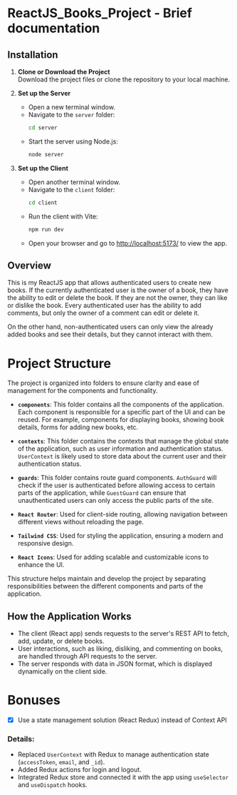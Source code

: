 # ReactJS_Books_Project - Brief documentation

## Installation

1. **Clone or Download the Project**  
   Download the project files or clone the repository to your local machine.

2. **Set up the Server**

   - Open a new terminal window.
   - Navigate to the `server` folder:
     ```bash
     cd server
     ```
   - Start the server using Node.js:
     ```bash
     node server
     ```

3. **Set up the Client**
   - Open another terminal window.
   - Navigate to the `client` folder:
     ```bash
     cd client
     ```
   - Run the client with Vite:
     ```bash
     npm run dev
     ```
   - Open your browser and go to [http://localhost:5173/](http://localhost:5173/) to view the app.

## Overview

This is my ReactJS app that allows authenticated users to create new books. If the currently authenticated user is the owner of a book, they have the ability to edit or delete the book. If they are not the owner, they can like or dislike the book. Every authenticated user has the ability to add comments, but only the owner of a comment can edit or delete it.

On the other hand, non-authenticated users can only view the already added books and see their details, but they cannot interact with them.

# Project Structure

The project is organized into folders to ensure clarity and ease of management for the components and functionality.

- **`components`**: This folder contains all the components of the application. Each component is responsible for a specific part of the UI and can be reused. For example, components for displaying books, showing book details, forms for adding new books, etc.

- **`contexts`**: This folder contains the contexts that manage the global state of the application, such as user information and authentication status. `UserContext` is likely used to store data about the current user and their authentication status.

- **`guards`**: This folder contains route guard components. `AuthGuard` will check if the user is authenticated before allowing access to certain parts of the application, while `GuestGuard` can ensure that unauthenticated users can only access the public parts of the site.

- **`React Router`**: Used for client-side routing, allowing navigation between different views without reloading the page.

- **`Tailwind CSS`**: Used for styling the application, ensuring a modern and responsive design.

- **`React Icons`**: Used for adding scalable and customizable icons to enhance the UI.

This structure helps maintain and develop the project by separating responsibilities between the different components and parts of the application.

## How the Application Works

- The client (React app) sends requests to the server's REST API to fetch, add, update, or delete books.
- User interactions, such as liking, disliking, and commenting on books, are handled through API requests to the server.
- The server responds with data in JSON format, which is displayed dynamically on the client side.

# Bonuses

- [x] Use a state management solution (React Redux) instead of Context API
 
### Details:
- Replaced `UserContext` with Redux to manage authentication state (`accessToken`, `email`, and `_id`).
- Added Redux actions for login and logout.
- Integrated Redux store and connected it with the app using `useSelector` and `useDispatch` hooks.

